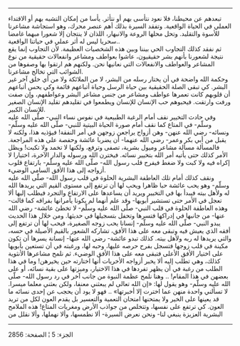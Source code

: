 ------------------------------------------------------------------------

تبعدهم عن محيطنا، فلا نعود نتأسى بهم أو نتأثر. يأسا من إمكان التشبه بهم
أو الاقتداء العملي في الحياة الواقعية. وتفقد السيرة بذلك أهم عنصر محرك،
وهو استجاشة مشاعرنا للأسوة والتقليد. وتحل محلها الروعة والانبهار، اللذان
لا ينتجان إلا شعورا مبهما غامضا سحريا ليس له أثر عملي في حياتنا
الواقعية..  
ثم نفقد كذلك التجاوب الحي بيننا وبين هذه الشخصيات العظيمة. لأن التجاوب
إنما يقع نتيجة لشعورنا بأنهم بشر حقيقيون، عاشوا بعواطف ومشاعر وانفعالات
حقيقية من نوع المشاعر والعواطف والانفعالات التي نعانيها نحن. ولكنهم هم
ارتقوا بها وصفوها من الشوائب التي تخالج مشاعرنا.  
وحكمة الله واضحة في أن يختار رسله من البشر، لا من الملائكة ولا من أي خلق
آخر غير البشر. كي تبقى الصلة الحقيقية بين حياة الرسل وحياة أتباعهم قائمة
وكي يحس أتباعهم أن قلوبهم كانت تعمرها عواطف ومشاعر من جنس مشاعر البشر
وعواطفهم، وإن صفت ورفت وارتقت. فيحبوهم حب الإنسان للإنسان ويطمعوا في
تقليدهم تقليد الإنسان الصغير للإنسان الكبير.  
وفي حادث التخيير نقف أمام الرغبة الطبيعية في نفوس نساء النبي- صلّى الله
عليه وسلّم- في المتاع كما نقف أمام صورة الحياة البيتية للنبي- صلّى الله
عليه وسلّم- ونسائه- رضي الله عنهن- وهن أزواج يراجعن زوجهن في أمر النفقة!
فيؤذيه هذا، ولكنه لا يقبل من أبي بكر وعمر- رضي الله عنهما- أن يضربا
عائشة وحفصة على هذه المراجعة. فالمسألة مسألة مشاعر وميول بشرية، تصفى
وترفع، ولكنها لا تخمد ولا تكبت! ويظل الأمر كذلك حتى يأتيه أمر الله
بتخيير نسائه. فيخترن الله ورسوله والدار الآخرة، اختيارا لا إكراه فيه ولا
كبت ولا ضغط فيفرح قلب رسول الله- صلّى الله عليه وسلّم- بارتفاع قلوب أزواجه
إلى هذا الأفق السامي الوضيء.  
ونقف كذلك أمام تلك العاطفة البشرية الحلوة في قلب رسول الله- صلّى الله
عليه وسلّم- وهو يحب عائشة حبا ظاهرا ويحب لها أن ترتفع إلى مستوى القيم
التي يريدها الله له ولأهل بيته فيبدأ بها في التخيير ويريد أن يساعدها على
الارتفاع والتجرد فيطلب إليها ألا تعجل في الأمر حتى تستشير أبويها- وقد
علم أنهما لم يكونا يأمرانها بفراقه كما قالت- وهذه العاطفة الحلوة في قلب
النبي- صلّى الله عليه وسلّم- لا تخطئ عائشة- رضي الله عنها- من جانبها في
إدراكها فتسرها وتحفل بتسجيلها في حديثها. ومن خلال هذا الحديث يبدو النبي-
صلّى الله عليه وسلّم- إنسانا يحب زوجه الصغيرة، فيحب لها أن ترتفع إلى أفقه
الذي يعيش فيه وتبقى معه على هذا الأفق، تشاركه الشعور بالقيم الأصيلة في
حسه، والتي يريدها له ربه ولأهل بيته. كذلك تبدو عائشة- رضي الله عنها-
إنسانة يسرها أن تكون مكينة في قلب زوجها فتسجل بفرح حرصه عليها، وحبه لها،
ورغبته في أن تستعين بأبويها على اختيار الأفق الأعلى فتبقى معه على هذا
الأفق الوضيء. ثم نلمح مشاعرها الأنثوية كذلك، وهي تطلب إليه ألا يخبر
أزواجه الأخريات أنها اختارته حين يخيرهن! وما في هذا الطلب من رغبة في أن
يظهر تفردها في هذا الاختيار، وميزتها على بقية نسائه، أو على بعضهن في هذا
المقام! .. وهنا نلمح عظمة النبوة من جانب آخر في رد رسول الله- صلّى الله
عليه وسلّم- وهو يقول لها: «إن الله تعالى لم يبعثني معنفا، ولكن بعثني
معلما ميسرا. لا تسألني واحدة منهن عما اخترت إلا أخبرتها» .. فهو لا يود
أن يحجب عن إحدى نسائه ما قد يعينها على الخير ولا يمتحنها امتحان التعمية
والتعسير بل يقدم العون لكل من تريد العون. كي ترتفع على نفسها، وتتخلص من
جواذب الأرض ومغريات المتاع! هذه الملامح البشرية العزيزة ينبغي لنا- ونحن
نعرض السيرة- ألا نطمسها، وألا نهملها، وألا نقلل من

------------------------------------------------------------------------

الجزء: 5 ¦ الصفحة: 2856

